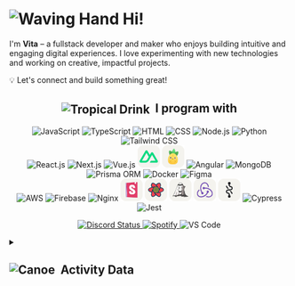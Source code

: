 #  <img src="https://raw.githubusercontent.com/Tarikul-Islam-Anik/Animated-Fluent-Emojis/master/Emojis/Hand%20gestures/Waving%20Hand.png" alt="Waving Hand" width="35" height="35" /> Hi!

I'm **Vita** – a fullstack developer and maker who enjoys building intuitive and engaging digital experiences. I love experimenting with new technologies and working on creative, impactful projects.

💡 Let's connect and build something great!

<h2 align="center">
  <span>
    <img src="https://raw.githubusercontent.com/Tarikul-Islam-Anik/Animated-Fluent-Emojis/master/Emojis/Food/Tropical%20Drink.png" alt="Tropical Drink" height="30" style="vertical-align: middle;" />
    &nbsp;I program with
  </span>
</h2>
<p align="center">
  <img src="https://skillicons.dev/icons?i=js&theme=light" title="JavaScript" width="40">
  <img src="https://skillicons.dev/icons?i=ts&theme=light" title="TypeScript" width="40">
  <img src="https://skillicons.dev/icons?i=html&theme=light" title="HTML" width="40">
  <img src="https://skillicons.dev/icons?i=css&theme=light" title="CSS" width="40">
  <img src="https://skillicons.dev/icons?i=nodejs&theme=light" title="Node.js" width="40">
  <img src="https://skillicons.dev/icons?i=py&theme=light" title="Python" width="40">
  <img src="https://skillicons.dev/icons?i=tailwind&theme=light" title="Tailwind CSS" width="40">
  <br/>
  <img src="https://skillicons.dev/icons?i=react&theme=light" title="React.js" width="40">
  <img src="https://skillicons.dev/icons?i=nextjs&theme=light" title="Next.js" width="40">
  <img src="https://skillicons.dev/icons?i=vue&theme=light" title="Vue.js" width="40">
  <img src="./assets/square-nuxt.png" title="Nuxt.js" width="40">
  <img src="./assets/square-pinia.png" title="Pinia" width="40">
  <img src="https://skillicons.dev/icons?i=angular&theme=light" title="Angular" width="40">
  <img src="https://skillicons.dev/icons?i=mongodb&theme=light" title="MongoDB" width="40">
  <img src="https://skillicons.dev/icons?i=prisma&theme=light" title="Prisma ORM" width="40">
  <img src="https://skillicons.dev/icons?i=docker&theme=light" title="Docker" width="40">
  <img src="https://skillicons.dev/icons?i=figma&theme=light" title="Figma" width="40">
  <br />
  <img src="https://skillicons.dev/icons?i=aws&theme=light" title="AWS" width="40">
  <img src="https://skillicons.dev/icons?i=firebase&theme=light" title="Firebase" width="40">
  <img src="https://skillicons.dev/icons?i=nginx&theme=light" title="Nginx" width="40">
  <img src="./assets/square-storybook.png" title="Storybook" width="40">
  <img src="./assets/square-tanstack.png" title="React Query" width="40">
  <img src="./assets/square-jotai.png" title="Jotai" width="40">
  <img src="./assets/square-redux.png" title="Redux" width="40">
  <img src="./assets/square-recoil.png" title="Recoil" width="40">
  <img src="https://skillicons.dev/icons?i=cypress&theme=light" title="Cypress" width="40">
  <img src="https://skillicons.dev/icons?i=jest&theme=light" title="Jest" width="40">
</p>

<p align="center">
  <a href="https://discordapp.com/users/788036014202945546">
    <img src="https://img.shields.io/badge/Discord-Online-brightgreen?logo=discord" alt="Discord Status">
  </a>
  <a href="https://open.spotify.com/user/31ec5fqncyhmbwxkbsadfef3giq4">
    <img src="https://img.shields.io/badge/Spotify-Listening_to_bad-brightgreen?logo=spotify" alt="Spotify">
  </a>
  <img src="https://img.shields.io/badge/VS_Code-Not_Coding-lightgrey?logo=visualstudiocode" alt="VS Code">
</p>

<details>
  <summary>
    <h2>
      <span>
         <img src="https://raw.githubusercontent.com/Tarikul-Islam-Anik/Animated-Fluent-Emojis/master/Emojis/Travel%20and%20places/Canoe.png" alt="Canoe" width="40" height="40" />&nbsp; Activity Data
      </span>
    </h2>
  </summary>

  <div align="center">
    <img align="center" src="http://github-profile-summary-cards.vercel.app/api/cards/profile-details?username=vitatriutami&theme=omni" height="150em" />
    &nbsp;&nbsp;
    <img height="150em" align="center" src="https://github-readme-stats.vercel.app/api/top-langs/?username=vitatriutami&title_color=ff78c4&text_color=e5f7ef&icon_color=526777&hide_border=true&bg_color=181621&langs_count=3" />
  </div>
</details>



